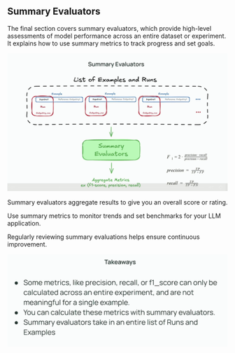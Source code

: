 ## Summary Evaluators

The final section covers summary evaluators, which provide high-level assessments of model performance across an entire dataset or experiment. It explains how to use summary metrics to track progress and set goals.

![img_7.png](img_7.png)

Summary evaluators aggregate results to give you an overall score or rating.

Use summary metrics to monitor trends and set benchmarks for your LLM application.

Regularly reviewing summary evaluations helps ensure continuous improvement.

![img_8.png](img_8.png)